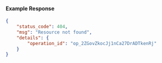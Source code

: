 <!-- Code generated for API Clients. DO NOT EDIT. -->

#### Example Response

```json
{
	"status_code": 404,
	"msg": "Resource not found",
	"details": {
		"operation_id": "op_2ZGovZkocJj1nCa27DrADTkenRj"
	}
}
```
